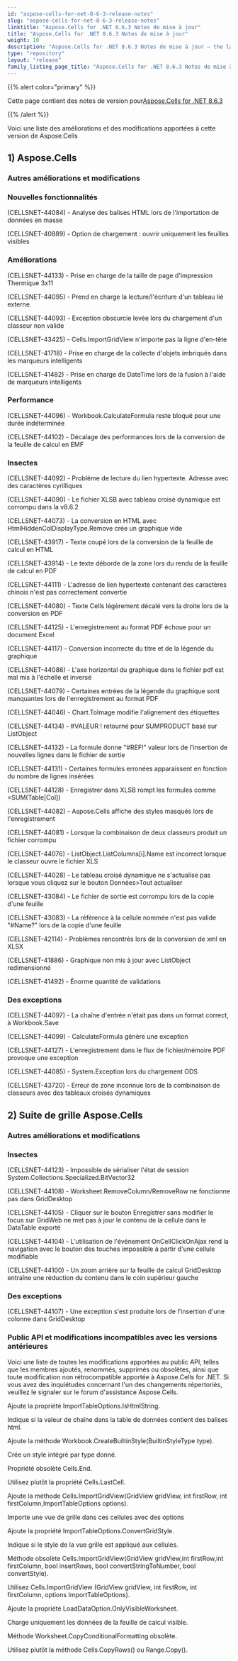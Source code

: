 ```yaml
---
id: "aspose-cells-for-net-8-6-3-release-notes"
slug: "aspose-cells-for-net-8-6-3-release-notes"
linktitle: "Aspose.Cells for .NET 8.6.3 Notes de mise à jour"
title: "Aspose.Cells for .NET 8.6.3 Notes de mise à jour"
weight: 10
description: "Aspose.Cells for .NET 8.6.3 Notes de mise à jour – the latest updates and fixes."
type: "repository"
layout: "release"
family_listing_page_title: "Aspose.Cells for .NET 8.6.3 Notes de mise à jour"
---
```

{{% alert color="primary" %}}

 Cette page contient des notes de version pour[Aspose.Cells for .NET 8.6.3](https://releases.aspose.com/cells/net/new-releases/aspose.cells-for-.net-8.6.3/)

{{% /alert %}}

Voici une liste des améliorations et des modifications apportées à cette version de Aspose.Cells

## 1) Aspose.Cells

### **Autres améliorations et modifications**

### **Nouvelles fonctionnalités**

(CELLSNET-44084) - Analyse des balises HTML lors de l'importation de données en masse

(CELLSNET-40889) - Option de chargement : ouvrir uniquement les feuilles visibles

### **Améliorations**

(CELLSNET-44133) - Prise en charge de la taille de page d'impression Thermique 3x11

(CELLSNET-44095) - Prend en charge la lecture/l'écriture d'un tableau lié externe.

(CELLSNET-44093) - Exception obscurcie levée lors du chargement d'un classeur non valide

(CELLSNET-43425) - Cells.ImportGridView n'importe pas la ligne d'en-tête

(CELLSNET-41718) - Prise en charge de la collecte d'objets imbriqués dans les marqueurs intelligents

(CELLSNET-41482) - Prise en charge de DateTime lors de la fusion à l'aide de marqueurs intelligents

### **Performance**

(CELLSNET-44096) - Workbook.CalculateFormula reste bloqué pour une durée indéterminée

(CELLSNET-44102) - Décalage des performances lors de la conversion de la feuille de calcul en EMF

### **Insectes**

(CELLSNET-44092) - Problème de lecture du lien hypertexte. Adresse avec des caractères cyrilliques

(CELLSNET-44090) - Le fichier XLSB avec tableau croisé dynamique est corrompu dans la v8.6.2

(CELLSNET-44073) - La conversion en HTML avec HtmlHiddenColDisplayType.Remove crée un graphique vide

(CELLSNET-43917) - Texte coupé lors de la conversion de la feuille de calcul en HTML

(CELLSNET-43914) - Le texte déborde de la zone lors du rendu de la feuille de calcul en PDF

(CELLSNET-44111) - L'adresse de lien hypertexte contenant des caractères chinois n'est pas correctement convertie

(CELLSNET-44080) - Texte Cells légèrement décalé vers la droite lors de la conversion en PDF

(CELLSNET-44125) - L'enregistrement au format PDF échoue pour un document Excel

(CELLSNET-44117) - Conversion incorrecte du titre et de la légende du graphique

(CELLSNET-44086) - L'axe horizontal du graphique dans le fichier pdf est mal mis à l'échelle et inversé

(CELLSNET-44079) - Certaines entrées de la légende du graphique sont manquantes lors de l'enregistrement au format PDF

(CELLSNET-44046) - Chart.ToImage modifie l'alignement des étiquettes

(CELLSNET-44134) - #VALEUR ! retourné pour SUMPRODUCT basé sur ListObject

(CELLSNET-44132) - La formule donne "#REF!" valeur lors de l'insertion de nouvelles lignes dans le fichier de sortie

(CELLSNET-44131) - Certaines formules erronées apparaissent en fonction du nombre de lignes insérées

(CELLSNET-44128) - Enregistrer dans XLSB rompt les formules comme =SUM(Table[Col])

(CELLSNET-44082) - Aspose.Cells affiche des styles masqués lors de l'enregistrement

(CELLSNET-44081) - Lorsque la combinaison de deux classeurs produit un fichier corrompu

(CELLSNET-44076) - ListObject.ListColumns[i].Name est incorrect lorsque le classeur ouvre le fichier XLS

(CELLSNET-44028) - Le tableau croisé dynamique ne s'actualise pas lorsque vous cliquez sur le bouton Données>Tout actualiser

(CELLSNET-43084) - Le fichier de sortie est corrompu lors de la copie d'une feuille

(CELLSNET-43083) - La référence à la cellule nommée n'est pas valide "#Name?" lors de la copie d'une feuille

(CELLSNET-42114) - Problèmes rencontrés lors de la conversion de xml en XLSX

(CELLSNET-41886) - Graphique non mis à jour avec ListObject redimensionné

(CELLSNET-41492) - Énorme quantité de validations

### **Des exceptions**

(CELLSNET-44097) - La chaîne d'entrée n'était pas dans un format correct, à Workbook.Save

(CELLSNET-44099) - CalculateFormula génère une exception

(CELLSNET-44127) - L'enregistrement dans le flux de fichier/mémoire PDF provoque une exception

(CELLSNET-44085) - System.Exception lors du chargement ODS

(CELLSNET-43720) - Erreur de zone inconnue lors de la combinaison de classeurs avec des tableaux croisés dynamiques

## 2) Suite de grille Aspose.Cells

### **Autres améliorations et modifications**

### **Insectes**

(CELLSNET-44123) - Impossible de sérialiser l'état de session System.Collections.Specialized.BitVector32

(CELLSNET-44108) - Worksheet.RemoveColumn/RemoveRow ne fonctionne pas dans GridDesktop

(CELLSNET-44105) - Cliquer sur le bouton Enregistrer sans modifier le focus sur GridWeb ne met pas à jour le contenu de la cellule dans le DataTable exporté

(CELLSNET-44104) - L'utilisation de l'événement OnCellClickOnAjax rend la navigation avec le bouton des touches impossible à partir d'une cellule modifiable

(CELLSNET-44100) - Un zoom arrière sur la feuille de calcul GridDesktop entraîne une réduction du contenu dans le coin supérieur gauche

### **Des exceptions**

(CELLSNET-44107) - Une exception s'est produite lors de l'insertion d'une colonne dans GridDesktop

### **Public API et modifications incompatibles avec les versions antérieures**

Voici une liste de toutes les modifications apportées au public API, telles que les membres ajoutés, renommés, supprimés ou obsolètes, ainsi que toute modification non rétrocompatible apportée à Aspose.Cells for .NET. Si vous avez des inquiétudes concernant l'un des changements répertoriés, veuillez le signaler sur le forum d'assistance Aspose.Cells.

Ajoute la propriété ImportTableOptions.IsHtmlString.

Indique si la valeur de chaîne dans la table de données contient des balises html.

Ajoute la méthode Workbook.CreateBuiltinStyle(BuiltinStyleType type).

Crée un style intégré par type donné.

Propriété obsolète Cells.End.

Utilisez plutôt la propriété Cells.LastCell.

Ajoute la méthode Cells.ImportGridView(GridView gridView, int firstRow, int firstColumn,ImportTableOptions options).

Importe une vue de grille dans ces cellules avec des options

Ajoute la propriété ImportTableOptions.ConvertGridStyle.

Indique si le style de la vue grille est appliqué aux cellules.

 Méthode obsolète Cells.ImportGridView(GridView gridView,int firstRow,int firstColumn, bool insertRows, bool convertStringToNumber, bool convertStyle).

Utilisez Cells.ImportGridView (GridView gridView, int firstRow, int firstColumn, options ImportTableOptions).

Ajoute la propriété LoadDataOption.OnlyVisibleWorksheet.

Charge uniquement les données de la feuille de calcul visible.

Méthode Worksheet.CopyConditionalFormatting obsolète.

Utilisez plutôt la méthode Cells.CopyRows() ou Range.Copy().
